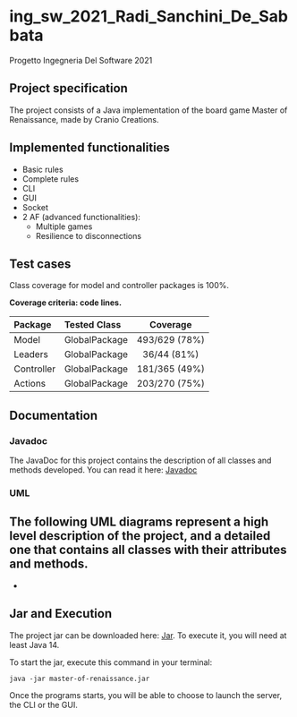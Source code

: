 # ing_sw_2021_Radi_Sanchini_De_Sabbata
Progetto Ingegneria Del Software 2021

## Project specification
The project consists of a Java implementation of the board game Master
of Renaissance, made by Cranio Creations.

## Implemented functionalities
- Basic rules
- Complete rules
- CLI
- GUI
- Socket
- 2 AF (advanced functionalities):
    - Multiple games
    - Resilience to disconnections

## Test cases
Class coverage for model and controller packages is 100%.

**Coverage criteria: code lines.**

| Package |Tested Class | Coverage |
|:-----------------------|:------------------|:------------------------------------:|
| Model | GlobalPackage | 493/629 (78%)
| Leaders | GlobalPackage | 36/44 (81%)
| Controller | GlobalPackage | 181/365 (49%)
| Actions | GlobalPackage | 203/270 (75%)

## Documentation

### Javadoc
The JavaDoc for this project contains the description of all classes and methods developed.
You can read it here: [Javadoc]

### UML
The following UML diagrams represent a high level description of the project, and a detailed one that contains all
classes with their attributes and methods.
-
-

## Jar and Execution
The project jar can be downloaded here: [Jar]. To execute it, you will need at least Java 14.

To start the jar, execute this command in your terminal:
```
java -jar master-of-renaissance.jar
```
Once the programs starts, you will be able to choose to launch the server, the CLI or the GUI.

[Javadoc]: https://gianlucaradi.github.io/ing_sw_2021_Radi_Sanchini_De_Sabbata
[Jar]: https://github.com/GianlucaRadi/ing_sw_2021_Radi_Sanchini_De_Sabbata